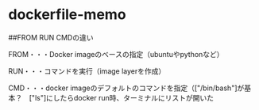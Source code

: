 # dockerfile-memo
##FROM RUN CMDの違い

FROM・・・Docker imageのベースの指定（ubuntuやpythonなど）

RUN・・・コマンドを実行（image layerを作成）

CMD・・・docker imageのデフォルトのコマンドを指定（["/bin/bash"]が基本？　["ls"]にしたらdocker run時、ターミナルにリストが開いた
